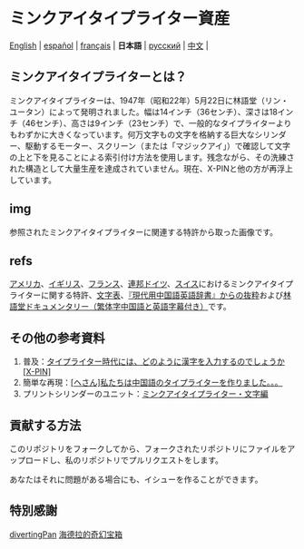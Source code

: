 # ミンクアイタイプライター資産

[English](https://github.com/ExpedicHabbet/MingkwaiAssets/blob/main/README.md) |
[español](https://github.com/ExpedicHabbet/MingkwaiAssets/blob/main/LEEME.md) |
[français](https://github.com/ExpedicHabbet/MingkwaiAssets/blob/main/LISEZMOI.md) |
__日本語__ |
[русский](https://github.com/ExpedicHabbet/MingkwaiAssets/blob/main/README-RU.md) |
[中文](https://github.com/ExpedicHabbet/MingkwaiAssets/blob/main/README-ZH.md) |

## ミンクアイタイプライターとは？

ミンクアイタイプライターは、1947年（昭和22年）5月22日に林語堂（リン・ユータン）によって発明されました。幅は14インチ（36センチ）、深さは18インチ（46センチ）、高さは9インチ（23センチ）で、一般的なタイプライターよりもわずかに大きくなっています。何万文字もの文字を格納する巨大なシリンダー、駆動するモーター、スクリーン（または「マジックアイ」）で確認して文字の上と下を見ることによる索引付け方法を使用します。残念ながら、その洗練された構造として大量生産を達成されていません。現在、X-PINと他の方が再浮上しています。

## img

参照されたミンクアイタイプライターに関連する特許から取った画像です。

## refs

[アメ](https://github.com/ExpedicHabbet/MingkwaiAssets/blob/main/refs/US2613795A.pdf)[リカ](https://github.com/ExpedicHabbet/MingkwaiAssets/blob/main/refs/US2613794A.pdf)、[イギリス](https://github.com/ExpedicHabbet/MingkwaiAssets/blob/main/refs/GB711462A.pdf)、[フランス](https://github.com/ExpedicHabbet/MingkwaiAssets/blob/main/refs/FR984303A.pdf)、[連邦ドイツ](https://github.com/ExpedicHabbet/MingkwaiAssets/blob/main/refs/DE922774C.pdf)、[スイス](https://github.com/ExpedicHabbet/MingkwaiAssets/blob/main/refs/CH327313A.pdf)におけるミンクアイタイプライターに関する特許、[文字表](https://github.com/ExpedicHabbet/MingkwaiAssets/blob/main/refs/字表·明快華文打字機.pdf)、[『現代用中国語英語辞書』からの抜粋](https://github.com/ExpedicHabbet/MingkwaiAssets/blob/main/refs/林語堂《當代漢英詞典》摘錄.pdf)および[林語堂ドキュメンタリー（繁体字中国語と英語字幕付き）](https://github.com/ExpedicHabbet/MingkwaiAssets/blob/main/refs/林語堂紀錄片(1985年).mp4)です。

## その他の参考資料

1. 普及：[タイプライター時代には、どのように漢字を入力するのでしょうか[X-PIN]](https://www.bilibili.com/video/BV1eM4y1w7JF/)
2. 簡単な再現：[[ヘさん]私たちは中国語のタイプライターを作りました。。。](https://www.bilibili.com/video/BV1Sk4y1471G/)
3. プリントシリンダーのユニット：[ミンクアイタイプライター・文字編](https://www.bilibili.com/video/BV1DvtezeE7c)

## 貢献する方法

このリポジトリをフォークしてから、フォークされたリポジトリにファイルをアップロードし、私のリポジトリでプルリクエストをします。

あなたはそれに問題がある場合にも、イシューを作ることができます。

## 特別感謝

[divertingPan](https://github.com/divertingPan)
[海德拉的奇幻宝箱](https://space.bilibili.com/24730691)